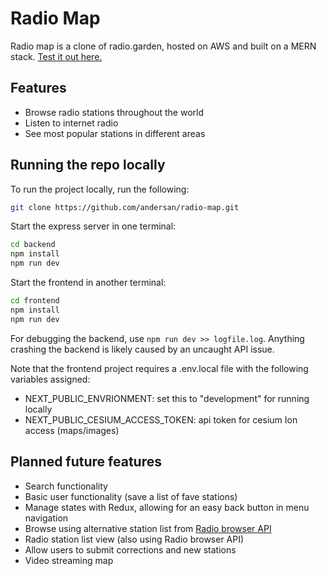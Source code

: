 # Radio Map

<!---
build not set up yet
[![N|Solid](https://cldup.com/dTxpPi9lDf.thumb.png)](https://nodesource.com/products/nsolid)

[![Build Status](https://travis-ci.org/joemccann/dillinger.svg?branch=master)](https://travis-ci.org/joemccann/dillinger)
-->

Radio map is a clone of radio.garden, hosted on AWS and built on a MERN stack.
[Test it out here.]

## Features

- Browse radio stations throughout the world
- Listen to internet radio
- See most popular stations in different areas

## Running the repo locally

To run the project locally, run the following:
```sh
git clone https://github.com/andersan/radio-map.git
```

Start the express server in one terminal: 
```sh
cd backend
npm install
npm run dev
```

Start the frontend in another terminal:
```sh
cd frontend
npm install
npm run dev
```

For debugging the backend, use `npm run dev >> logfile.log`. Anything crashing the backend is likely caused by an uncaught API issue.

Note that the frontend project requires a .env.local file with the following variables assigned:
- NEXT_PUBLIC_ENVRIONMENT: set this to "development" for running locally
- NEXT_PUBLIC_CESIUM_ACCESS_TOKEN: api token for cesium Ion access (maps/images)

## Planned future features

- Search functionality
- Basic user functionality (save a list of fave stations)
- Manage states with Redux, allowing for an easy back button in menu navigation
- Browse using alternative station list from [Radio browser API]
- Radio station list view (also using Radio browser API)
- Allow users to submit corrections and new stations
- Video streaming map

[Test it out here.]: <https://radio.andersan.com>
[Radio browser API]: <https://api.radio-browser.info/>
